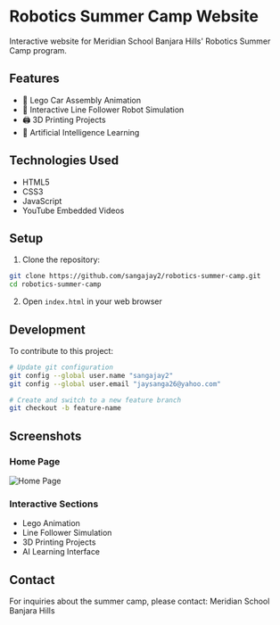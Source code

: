 # Robotics Summer Camp Website

Interactive website for Meridian School Banjara Hills' Robotics Summer Camp program.

## Features

- 🧱 Lego Car Assembly Animation
- 🚗 Interactive Line Follower Robot Simulation
- 🖨️ 3D Printing Projects
- 🧠 Artificial Intelligence Learning

## Technologies Used

- HTML5
- CSS3
- JavaScript
- YouTube Embedded Videos

## Setup

1. Clone the repository:
```bash
git clone https://github.com/sangajay2/robotics-summer-camp.git
cd robotics-summer-camp
```

2. Open `index.html` in your web browser

## Development

To contribute to this project:

```bash
# Update git configuration
git config --global user.name "sangajay2"
git config --global user.email "jaysanga26@yahoo.com"

# Create and switch to a new feature branch
git checkout -b feature-name
```

## Screenshots

### Home Page
![Home Page](screenshots/home.png)

### Interactive Sections
- Lego Animation
- Line Follower Simulation
- 3D Printing Projects
- AI Learning Interface

## Contact

For inquiries about the summer camp, please contact:
Meridian School Banjara Hills